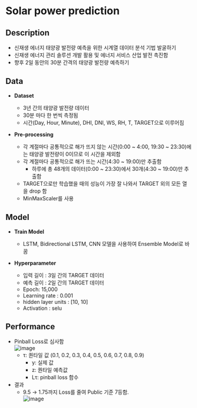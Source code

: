 # Solar power prediction
## Description
  * 신재생 에너지 태양광 발전량 예측을 위한 시계열 데이터 분석 기법 발굴하기
  * 신재생 에너지 관리 솔루션 개발 활용 및 에너지 서비스 산업 발전 촉진함
  * 향후 2일 동안의 30분 간격의 태양광 발전량 예측하기

## Data
* **Dataset**
  * 3년 간의 태양광 발전량 데이터
  * 30분 마다 한 번씩 측정됨
  * 시간(Day, Hour, Minute), DHI, DNI, WS, RH, T, TARGET으로 이루어짐

* **Pre-processing**
  * 각 계절마다 공통적으로 해가 뜨지 않는 시간(0:00 ~ 4:00, 19:30 ~ 23:30)에는 태양광 발전량이 0이므로 이 시간을 제외함
  * 각 계절마다 공통적으로 해가 뜨는 시간(4:30 ~ 19:00)만 추출함
    * 하루에 총 48개의 데이터(0:00 ~ 23:30)에서 30개(4:30 ~ 19:00)만 추출함
  * TARGET으로만 학습했을 때의 성능이 가장 잘 나와서 TARGET 외의 모든 열을 drop 함
  * MinMaxScaler를 사용


## Model
* **Train Model**
  * LSTM, Bidirectional LSTM, CNN 모델을 사용하여 Ensemble Model로 바꿈

* **Hyperparameter**
  * 입력 길이 : 3일 간의 TARGET 데이터
  * 예측 길이 : 2일 간의 TARGET 데이터
  * Epoch: 15,000
  * Learning rate : 0.001
  * hidden layer units : [10, 10]
  * Activation : selu


## Performance
* Pinball Loss로 심사함 <br> 
  ![image](https://github.com/Silinu1016/Competition/assets/97217295/ea360ddd-c6d2-4844-9bde-4e0dfa8278a5)
  * τ: 퀀타일 값 (0.1, 0.2, 0.3, 0.4, 0.5, 0.6, 0.7, 0.8, 0.9)
	* y: 실제 값
	* z: 퀀타일 예측값
	* Lτ: pinball loss 함수
* 결과
  * 9.5 → 1.75까지 Loss를 줄여 Public 기준 7등함. <br> 
  ![image](https://github.com/Silinu1016/Competition/assets/97217295/0a55b60d-8023-4960-8ca7-2c67e0674e84)

